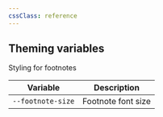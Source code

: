 ```yaml
---
cssClass: reference
---
```


## Theming variables

Styling for footnotes

| Variable          | Description        |
| ----------------- | ------------------ |
| `--footnote-size` | Footnote font size |
